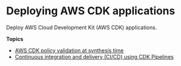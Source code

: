 # Deploying AWS CDK applications<a name="deploy"></a>

Deploy AWS Cloud Development Kit \(AWS CDK\) applications\.

**Topics**
+ [AWS CDK policy validation at synthesis time](policy-validation-synthesis.md)
+ [Continuous integration and delivery \(CI/CD\) using CDK Pipelines](cdk_pipeline.md)